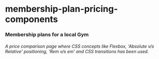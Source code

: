 # membership-plan-pricing-components

### Membership plans for a local Gym

###### A price comparison page where CSS concepts like Flexbox, 'Absolute v/s Relative' positioning, 'Rem v/s em' and CSS transitions has been used.

